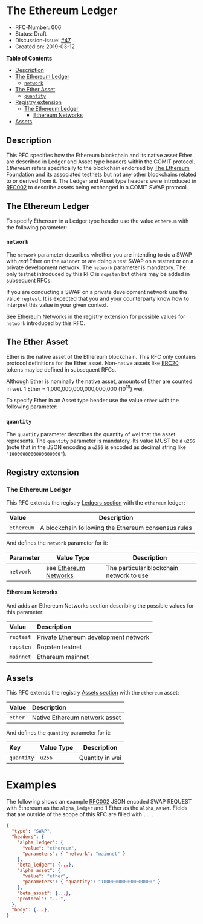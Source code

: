 # The Ethereum Ledger

- RFC-Number: 006
- Status: Draft
- Discussion-issue: [#47](https://github.com/comit-network/RFCs/issues/47)
- Created on: 2019-03-12

**Table of Contents**
- [Description](#description)
- [The Ethereum Ledger](#the-ethereum-ledger)
    - [`network`](#network)
- [The Ether Asset](#the-ether-asset)
    - [`quantity`](#quantity)
- [Registry extension](#registry-extension)
    - [The Ethereum Ledger](#the-ethereum-ledger-1)
        - [Ethereum Networks](#ethereum-networks)
- [Assets](#assets)

## Description

This RFC specifies how the Ethereum blockchain and its native asset Ether are
described in Ledger and Asset type headers within the COMIT protocol.
*Ethereum* refers specifically to the blockchain endorsed by
[The Ethereum Foundation](https://www.ethereum.org/foundation) and its
associated testnets but not any other blockchains related to or derived from it.
The Ledger and Asset type headers were introduced in [RFC002](./RFC-002-SWAP.md)
to describe assets being exchanged in a COMIT SWAP protocol.

## The Ethereum Ledger

To specify Ethereum in a Ledger type header use the value `ethereum` with the
following parameter:

### `network`

The `network` parameter describes whether you are intending to do a SWAP with
*real* Ether on the `mainnet` or are doing a test SWAP on a testnet or on a
private development network.  The `network` parameter is mandatory.  The only
testnet introduced by this RFC is `ropsten` but others may be added in
subsequent RFCs.

If you are conducting a SWAP on a private development network use the value
`regtest`.  It is expected that you and your counterparty know how to interpret
this value in your given context.

See [Ethereum Networks](#ethereum-networks) in the registry extension for
possible values for `network` introduced by this RFC.

## The Ether Asset

Ether is the native asset of the Ethereum blockchain.  This RFC only contains
protocol definitions for the Ether asset.  Non-native assets like
[ERC20](https://theethereum.wiki/w/index.php/ERC20_Token_Standard) tokens may be
defined in subsequent RFCs.

Although Ether is nominally the native asset, amounts of Ether are counted in
wei.  1 Ether = 1,000,000,000,000,000,000 (10<sup>18</sup>) wei.

To specify Ether in an Asset type header use the value `ether` with the
following parameter:

### `quantity`

The `quantity` parameter describes the quantity of wei that the asset
represents.  The `quantity` parameter is mandatory.  Its value MUST be a `u256`
(note that in the JSON encoding a `u256` is encoded as decimal string like
`"1000000000000000000"`).

## Registry extension

### The Ethereum Ledger

This RFC extends the registry [Ledgers section](./registry.md#ledgers) with the
`ethereum` ledger:

| Value      | Description                                         |
|:-----------|-----------------------------------------------------|
| `ethereum` | A blockchain following the Ethereum consensus rules |

And defines the `network` parameter for it:

| Parameter | Value Type                                  | Description                              |
|:----------|---------------------------------------------|------------------------------------------|
| `network` | see [Ethereum Networks](#ethereum-networks) | The particular blockchain network to use |

#### Ethereum Networks

And adds an Ethereum Networks section describing the possible values for this
parameter:

| Value     | Description                          |
|:----------|:-------------------------------------|
| `regtest` | Private Ethereum development network |
| `ropsten` | Ropsten testnet                      |
| `mainnet` | Ethereum mainnet                     |

## Assets

This RFC extends the registry [Assets section](./registry.md#assets) with the
`ethereum` asset:

| Value   | Description                   |
|:--------|:------------------------------|
| `ether` | Native Ethereum network asset |

And defines the `quantity` parameter for it:

| Key        | Value Type | Description     |
|:-----------|------------|-----------------|
| `quantity` | `u256`     | Quantity in wei |

# Examples

The following shows an example [RFC002](./RFC-002-SWAP.md) JSON encoded SWAP
REQUEST with Ethereum as the `alpha_ledger` and 1 Ether as the `alpha_asset`.
Fields that are outside of the scope of this RFC are filled with `...`.

``` json
{
  "type": "SWAP",
  "headers": {
    "alpha_ledger": {
      "value": "ethereum",
      "parameters": { "network": "mainnet" }
    },
    "beta_ledger": {...},
    "alpha_asset": {
      "value": "ether",
      "parameters": { "quantity": "1000000000000000000" }
    },
    "beta_asset": {...},
    "protocol": "...",
  },
  "body": {...},
}
```
